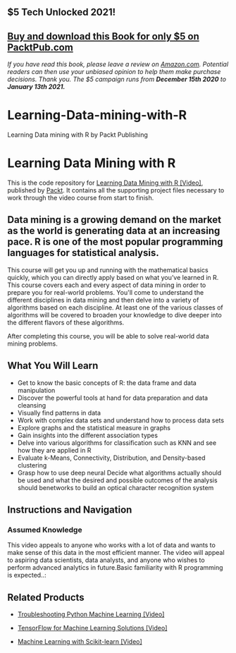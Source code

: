 ## $5 Tech Unlocked 2021!
[Buy and download this Book for only $5 on PacktPub.com](https://www.packtpub.com/product/learning-data-mining-with-r/9781783982103)
-----
*If you have read this book, please leave a review on [Amazon.com](https://www.amazon.com/gp/product/1783982101).     Potential readers can then use your unbiased opinion to help them make purchase decisions. Thank you. The $5 campaign         runs from __December 15th 2020__ to __January 13th 2021.__*

# Learning-Data-mining-with-R
Learning Data mining with R by Packt Publishing
# Learning Data Mining with R
This is the code repository for [Learning Data Mining with R [Video]](https://www.packtpub.com/big-data-and-business-intelligence/learning-data-mining-r-video), published by [Packt](https://www.packtpub.com/?utm_source=github). It contains all the supporting project files necessary to work through the video course from start to finish.
##  Data mining is a growing demand on the market as the world is generating data at an increasing pace. R is one of the most popular programming languages for statistical analysis.

This course will get you up and running with the mathematical basics quickly, which you can directly apply based on what you’ve learned in R. This course covers each and every aspect of data mining in order to prepare you for real-world problems. You'll come to understand the different disciplines in data mining and then delve into a variety of algorithms based on each discipline. At least one of the various classes of algorithms will be covered to broaden your knowledge to dive deeper into the different flavors of these algorithms.

After completing this course, you will be able to solve real-world data mining problems.
<H2>What You Will Learn</H2>
<DIV class=book-info-will-learn-text>
<UL>
<LI>Get to know the basic concepts of R: the data frame and data manipulation
<LI>Discover the powerful tools at hand for data preparation and data cleansing
<LI>Visually find patterns in data 
<LI>Work with complex data sets and understand how to process data sets
<LI>Explore graphs and the statistical measure in graphs
<LI>Gain insights into the different association types
<LI>Delve into various algorithms for classification such as KNN and see how they are applied in R
<LI>Evaluate k-Means, Connectivity, Distribution, and Density-based clustering
<LI>Grasp how to use deep neural Decide what algorithms actually should be used and what the desired and possible outcomes of the analysis should benetworks to build an optical character recognition system</LI></UL></DIV>

## Instructions and Navigation
### Assumed Knowledge

This video appeals to anyone who works with a lot of data and wants to make sense of this data in the most efficient manner. The video will appeal to aspiring data scientists, data analysts, and anyone who wishes to perform advanced analytics in future.Basic familiarity with R programming is expected..:<br/>


## Related Products
* [Troubleshooting Python Machine Learning [Video]](https://www.packtpub.com/big-data-and-business-intelligence/troubleshooting-python-machine-learning-video)

* [TensorFlow for Machine Learning Solutions [Video]](https://www.packtpub.com/big-data-and-business-intelligence/tensorflow-machine-learning-solutions-video)

* [Machine Learning with Scikit-learn [Video]](https://www.packtpub.com/big-data-and-business-intelligence/machine-learning-scikit-learn-video)

